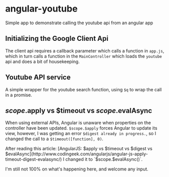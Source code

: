 # angular-youtube
Simple app to demonstrate calling the youtube api from an angular app

## Initializing the Google Client Api
The client api requires a callback parameter which calls a function in `app.js`, which in turn calls a function in the `MainController` which loads the `youtube` api and does a bit of housekeeping.

## Youtube API service
A simple wrapper for the youtube search function, using `$q` to wrap the call in a promise.

## $scope.$apply vs $timeout vs $scope.$evalAsync
When using external APIs, Angular is unaware when properties on the controller have been updated. `$scope.$apply` forces Angular to update its view, however, I was getting an error `$digest already in progress.`, so I changed the call to a `$timeout([function], 0)`.

After reading this article: [AngularJS: $apply vs $timeout vs $digest vs $evalAsync](http://www.codingeek.com/angularjs/angular-js-apply-timeout-digest-evalasync/) I changed it to `$scope.$evalAsync()`.

I'm still not 100% on what's happening here, and welcome any input.